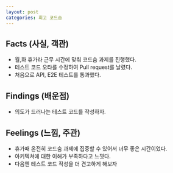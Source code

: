 ```yaml
---
layout: post
categories: 회고 코드숨
---
```


## Facts (사실, 객관)
- 월,화 휴가라 근무 시간에 맞춰 코드숨 과제를 진행했다.
- 테스트 코드 오타를 수정하여 Pull request를 날렸다.
- 처음으로  API, E2E 테스트를 통과했다.

## Findings (배운점)
- 의도가 드러나는 테스트 코드를 작성하자.

## Feelings (느낌, 주관)
- 휴가때 온전히 코드숨 과제에 집중할 수 있어서 너무 좋은 시간이었다. 
- 아키텍쳐에 대한 이해가 부족하다고 느꼇다.
- 다음엔 테스트 코드 작성을 더 견고하게 해보자 
